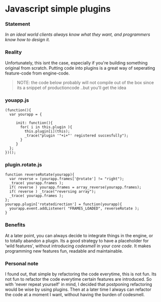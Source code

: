 Javascript simple plugins
=========================

### Statement ###

*In an ideal world clients always know what they want, and programmers know how to design it.*

### Reality ###

Unfortunately, this isnt the case, especially if you're building something original from scratch.
Putting code into plugins is a great way of seperating feature-code from engine-code.

> NOTE: the code below probably will not compile out of the box since 
>       its a snippet of productioncode
>       ..but you'll get the idea
     

### youapp.js ###

    (function(){
      var yourapp = {
    
         init: function(){
           for( i in this.plugin ){
             this.plugin[i](this);
             _trace("plugin '"+i+"' registered succesfully");
           }
         }
      };
    })();


### plugin.rotate.js ###

    function reverseRotate(yourapp){
      var reverse = (yourapp.frames['@rotate'] != "right");
      _trace( yourapp.frames );
      if( reverse ) yourapp.frames = array_reverse(yourapp.frames);
      if( reverse ) _trace("reversing array");
      _trace( yourapp.frames );
    };
    yourapp.plugin['rotatedirection'] = function(yourapp){
      yourapp.event.addListener( "FRAMES_LOADED", reverseRotate );
    }

### Benefits ###

At a later point, you can always decide to integrate things in the engine, or to totally abandon a plugin.
Its a good strategy to have a placeholder for 'wild features', without introducing *codesmell* in your *core code*.
It makes programming new features fun, readable and maintainable.

### Personal note ###

I found out, that simple by refactoring the code everytime, this is not fun.
Its not fun to refactor the code everytime certain features are introduced.
So with 'never repeat yourself' in mind, I decided that postponing refactoring would be wise by using plugins.
Then at a later time I always can refactor the code at a moment I want, without having the burden of codesmell.
